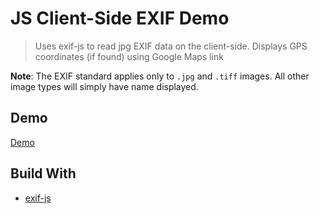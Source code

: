 # JS Client-Side EXIF Demo

> Uses exif-js to read jpg EXIF data on the client-side. Displays GPS coordinates (if found) using Google Maps link

**Note**: The EXIF standard applies only to `.jpg` and `.tiff` images. All other image types will simply have name displayed.

## Demo

[Demo](https://dev.peterfiorella.com/exif/)

## Build With

- [exif-js](https://github.com/exif-js/exif-js)

